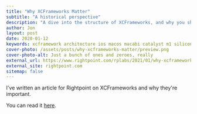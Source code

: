 ```yaml
---
title: "Why XCFrameworks Matter"
subtitle: "A historical perspective"
description: "A dive into the structure of XCFrameworks, and why you should be using them."
author: Jon
layout: post
date: 2020-01-12
keywords: xcframework architecture ios macos macabi catalyst m1 silicon
cover-photo: /assets/posts/why-xcframeworks-matter/preview.png
cover-photo-alt: Just a bunch of ones and zeroes, really
external_url: https://www.rightpoint.com/rplabs/2021/01/why-xcframeworks-matter/
external_site: rightpoint.com
sitemap: false
---
```


I've written an article for Rightpoint on XCFrameworks and why they're important.

<!--more-->

You can read it [here](https://www.rightpoint.com/rplabs/2021/01/why-xcframeworks-matter/).